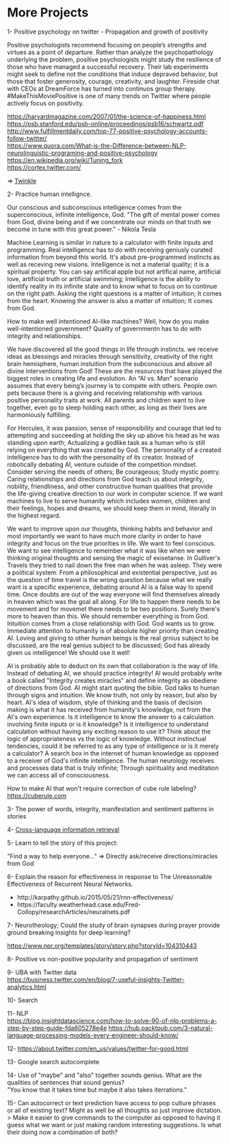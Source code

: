 # More Projects

1- Positive psychology on twitter - Propagation and growth of positivity

Positive psychologists recommend focusing on people’s strengths and virtues as a point of departure. Rather than analyze the psychopathology underlying the problem, positive psychologists might study the resilience of those who have managed a successful recovery. Their lab experiments might seek to define not the conditions that induce depraved behavior, but those that foster generosity, courage, creativity, and laughter. Fireside chat with CEOs at DreamForce has turned into continuos group therapy. #MakeThisMoviePositive is one of many trends on Twitter where people actively focus on positivity.

https://harvardmagazine.com/2007/01/the-science-of-happiness.html</br>
https://psb.stanford.edu/psb-online/proceedings/psb16/schwartz.pdf</br>
http://www.fulfillmentdaily.com/top-77-positive-psychology-accounts-follow-twitter/</br>
https://www.quora.com/What-is-the-Difference-between-NLP-neurolinguistic-programing-and-positive-psychology</br>
https://en.wikipedia.org/wiki/Tuning_fork</br>
https://cortex.twitter.com/</br>

=> <a href="https://github.com/minoobeyzavi/Twinkle">Twinkle</a>


2- Practice human intellignce.

Our conscious and subconscious intelligence comes from the superconscious, infinite intelligence, God. "The gift of mental power comes from God, divine being and if we concentrate our minds on that truth we become in tune with this great power." - Nikola Tesla

Machine Learning is similar in nature to a calculator with finite inputs and programming. Real intelligence has to do with receiving geniusly curated information from beyond this world. It's about pre-programmed instincts as well as receving new visions. Intelligence is not a material quality; it is a spiritual property. You can say artifical apple but not artifical name, artificial love, artificial truth or artificial swimming; Intelligence is the ability to identify reality in its infinite state and to know what to focus on to continue on the right path. Asking the right questions is a matter of intuition; It comes from the heart. Knowing the answer is also a matter of intuition; It comes from God.

How to make well intentioned AI-like machines? Well, how do you make well-intentioned government? Quailty of governmentn has to do with integrity and relationships.

We have discovered all the good things in life through instincts. we receive ideas as blessings and miracles through sensitivity, creativity of the right brain hemisphere, human instuition from the subconscious and above all divine interventions from God! These are the resources that have played the biggest roles in creating life and evolution. An “AI vs. Man” scenario assumes that every being’s journey is to compete with others. People own pets because there is a giving and receiving relationship with various positive personality traits at work. All parents and children want to live together, even go to sleep holding each other, as long as their lives are harmoniously fulfilling.

For Hercules, it was passion, sense of responsibility and courage that led to attempting and succeeding at holding the sky up above his head as he was standing upon earth; Actualizing a godlike task as a human who is still relying on everything that was created by God. The personality of a created intelligence has to do with the personality of its creator. Instead of robotically debating AI, venture outside of the competition mindset. Consider serving the needs of others; Be courageous; Study mystic poetry. Caring relationships and directions from God teach us about integrity, nobility, friendliness, and other constructive human qualities that provide the life-giving creative direction to our work in computer science. If we want machines to live to serve humanity which includes women, children and their feelings, hopes and dreams, we should keep them in mind, literally in the highest regard.

We want to improve upon our thoughts, thinking habits and behavior and most importantly we want to have much more clarity in order to have integrity and focus on the true priorities in life. We want to feel conscious. We want to see intelligence to remember what it was like when we were thinking original thoughts and sensing the magic of exisetanse. In Gulliver's Travels they tried to nail down the free man when he was asleep. They were a political system. From a philosophical and existential perspective, just as the question of time travel is the wrong question because what we really want is a specific experience, debating around AI is a false way to spend time. Once doubts are out of the way everyone will find themselves already in heaven which was the goal all along. For life to happen there needs to be movement and for movemet there needs to be two positions. Surely there's more to heaven than this. We should remember everything is from God. Intuition comes from a close relationship with God. God wants us to grow. Immediate attention to humanity is of absolute higher priority than creating AI. Loving and giving to other human beings is the real grnius subject to be discussed, are the real genius subject to be discussed; God has already given us intelligence! We should use it well!

AI is probably able to deduct on its own that collaboration is the way of life. Instead of debating AI, we should practice integrity! AI would probably write a book called "Integrity creates miracles" and define integrity as obediene of directions from God. AI might start quoting the bible. God talks to human through signs and intuition. We know truth, not only by reason, but also by heart. AI's idea of wisdom, style of thinking and the basis of decision making is what it has received from humanity's knowledge, not from the AI's own experience. Is it intelligence to know the answer to a calculation involving finite inputs or is it knowledge? Is it intelligence to understand calculation without having any exciting reason to use it? Think about the logic of appropriateness vs the logic of knowledge. Without instinctual tendencies, could it be referred to as any type of intelligence or is it merely a calculator? A search box in the internet of human knowledge as opposed to a receiver of God's infinite intelligence. The human neurology receives and processes data that is truly infinite; Through spirituality and meditation we can access all of consciousness.

How to make AI that won't require correction of cube rule labeling?
https://cuberule.com


3- The power of words, integrity, manifestation and sentiment patterns in stories


4- <a href="https://en.wikipedia.org/wiki/Cross-language_information_retrieval">Cross-language information retrieval</a>


5- Learn to tell the story of this project:

"Find a way to help everyone..." => Directly ask/receive directions/miracles from God


6- Explain the reason for effectiveness in response to The Unreasonable Effectiveness of Recurrent Neural Networks.
<ul>
  <li>http://karpathy.github.io/2015/05/21/rnn-effectiveness/</li>
  <li>https://faculty.weatherhead.case.edu/Fred-Collopy/researchArticles/neuralnets.pdf</li></ul>


7- Neurotheology; Could the study of brain synapses during prayer provide ground breaking insights for deep learning? 

https://www.npr.org/templates/story/story.php?storyId=104310443


8- Positive vs non-positive popularity and propagation of sentiment

9- UBA with Twitter data</br>
https://business.twitter.com/en/blog/7-useful-insights-Twitter-analytics.html

10- Search

11- NLP</br>
https://blog.insightdatascience.com/how-to-solve-90-of-nlp-problems-a-step-by-step-guide-fda605278e4e
https://hub.packtpub.com/3-natural-language-processing-models-every-engineer-should-know/

12- https://about.twitter.com/en_us/values/twitter-for-good.html

13- Google search autocomplete

14- Use of "maybe" and "also" together sounds genius. What are the qualities of sentences that sound genius?</br>
"You know that it takes time but maybe it also takes iterrations."

15- Can autocorrect or text prediction have access to pop culture phrases or all of existing text? Might as well be all thoughts so just improve dictation. > Make it easier to give commands to the computer as opposed to having it guess what we want or just making random interesting suggestions. Is what their doing now a combination of both?
